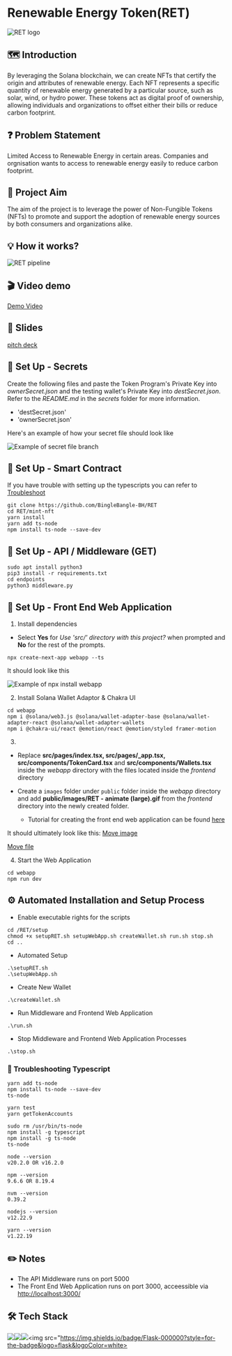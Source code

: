 # Renewable Energy Token(RET)

![RET logo](/images/RET%20-%20banner.gif)

## 🗺️ Introduction
By leveraging the Solana blockchain, we can create NFTs that certify the origin and attributes of renewable energy. Each NFT represents a specific quantity of renewable energy generated by a particular source, such as solar, wind, or hydro power. These tokens act as digital proof of ownership, allowing individuals and organizations to offset either their bills or reduce carbon footprint.

## ❓ Problem Statement
Limited Access to Renewable Energy in certain areas. Companies and orgnisation wants to access to renewable energy easily to reduce carbon footprint.

## :dart: Project Aim
The aim of the project is to leverage the power of Non-Fungible Tokens (NFTs) to promote and support the adoption of renewable energy sources by both consumers and organizations alike.

## 💡 How it works?
![RET pipeline](/images/RET%20-%20pipeline.png)

## :clapper: Video demo
[Demo Video](https://youtu.be/4eJ_bG5xl_w)

## :bookmark_tabs: Slides

[pitch deck](https://docs.google.com/presentation/d/1FeaY0W1N5DRBbcQR0JUa_vOHqVAtOZNt/edit?usp=sharing&ouid=117867426561413466927&rtpof=true&sd=true)

## :pushpin: Set Up - Secrets
Create the following files and paste the Token Program's Private Key into _ownerSecret.json_ and the testing wallet's Private Key into _destSecret.json_. Refer to the _README.md_ in the _secrets_ folder for more information.
- 'destSecret.json'
- 'ownerSecret.json'

Here's an example of how your secret file should look like

![Example of secret file branch](/images/RET%20-%20file-branch-for-secret.png)

## :pushpin: Set Up - Smart Contract
If you have trouble with setting up the typescripts you can refer to [Troubleshoot](###-Troubleshooting-Typescript)
```
git clone https://github.com/BingleBangle-BH/RET
cd RET/mint-nft
yarn install
yarn add ts-node
npm install ts-node --save-dev
```

## :pushpin: Set Up - API / Middleware (GET)
```
sudo apt install python3
pip3 install -r requirements.txt
cd endpoints
python3 middleware.py
```

## :pushpin: Set Up - Front End Web Application
1. Install dependencies
- Select **Yes** for _Use 'src/' directory with this project?_ when prompted and **No** for the rest of the prompts.
```
npx create-next-app webapp --ts
```

It should look like this

![Example of npx install webapp](/images/RET%20-%20install-frontend.png)

2. Install Solana Wallet Adaptor & Chakra UI
```
cd webapp
npm i @solana/web3.js @solana/wallet-adapter-base @solana/wallet-adapter-react @solana/wallet-adapter-wallets
npm i @chakra-ui/react @emotion/react @emotion/styled framer-motion
```

3. 
- Replace **src/pages/index.tsx, src/pages/_app.tsx, src/components/TokenCard.tsx** and **src/components/Wallets.tsx** inside the _webapp_ directory with the files located inside the _frontend_ directory
- Create a `images` folder under `public` folder inside the _webapp_ directory and add **public/images/RET - animate (large).gif** from the  _frontend_ directory into the newly created folder.

    - Tutorial for creating the front end web application can be found [here](https://blog.anishde.dev/creating-a-custom-solana-connect-wallet-ui-with-react-and-chakra-ui)


It should ultimately look like this:
[Move image](/images/RET%20-%20move-image.png)

[Move file](/images/RET%20-%20move-files.png)

4. Start the Web Application
```
cd webapp
npm run dev
```

## :gear: Automated Installation and Setup Process
- Enable executable rights for the scripts
```
cd /RET/setup
chmod +x setupRET.sh setupWebApp.sh createWallet.sh run.sh stop.sh
cd ..
```
- Automated Setup
```
.\setupRET.sh 
.\setupWebApp.sh 
```
- Create New Wallet
```
.\createWallet.sh
```
- Run Middleware and Frontend Web Application
```
.\run.sh
```
- Stop Middleware and Frontend Web Application Processes
```
.\stop.sh
```

### :syringe: Troubleshooting Typescript
```
yarn add ts-node
npm install ts-node --save-dev
ts-node
```
```
yarn test
yarn getTokenAccounts
```
```
sudo rm /usr/bin/ts-node
npm install -g typescript
npm install -g ts-node
ts-node
```
```
node --version
v20.2.0 OR v16.2.0

npm --version
9.6.6 OR 8.19.4

nvm --version
0.39.2

nodejs --version
v12.22.9

yarn --version
v1.22.19
```

## :pencil2: Notes
- The API Middleware runs on port 5000
- The Front End Web Application runs on port 3000, acceessible via [http://localhost:3000/](http://localhost:3000/)

## :hammer_and_wrench: Tech Stack
<img src="https://img.shields.io/badge/React-20232A?style=for-the-badge&logo=react&logoColor=61DAFB"/><img src="https://img.shields.io/badge/next.js-000000?style=for-the-badge&logo=nextdotjs&logoColor=white"><img src="https://img.shields.io/badge/web3.js-F16822?style=for-the-badge&logo=web3.js&logoColor=white"><img src="https://img.shields.io/badge/Flask-000000?style=for-the-badge&logo=flask&logoColor=white>